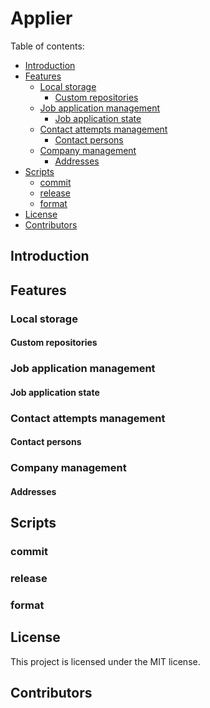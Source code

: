 # Applier <!-- omit in toc -->

Table of contents:

- [Introduction](#introduction)
- [Features](#features)
  - [Local storage](#local-storage)
    - [Custom repositories](#custom-repositories)
  - [Job application management](#job-application-management)
    - [Job application state](#job-application-state)
  - [Contact attempts management](#contact-attempts-management)
    - [Contact persons](#contact-persons)
  - [Company management](#company-management)
    - [Addresses](#addresses)
- [Scripts](#scripts)
  - [commit](#commit)
  - [release](#release)
  - [format](#format)
- [License](#license)
- [Contributors](#contributors)

## Introduction

## Features

### Local storage

#### Custom repositories

### Job application management

#### Job application state

### Contact attempts management

#### Contact persons

### Company management

#### Addresses

## Scripts

### commit

### release

### format

## License

This project is licensed under the MIT license.

## Contributors
